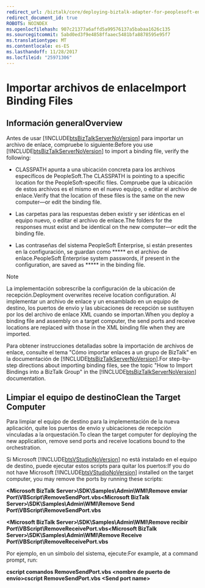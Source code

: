 ```yaml
---
redirect_url: /biztalk/core/deploying-biztalk-adapter-for-peoplesoft-enterprise/
redirect_document_id: true
ROBOTS: NOINDEX
ms.openlocfilehash: 907c21377a6affd5a99576137a5babaa1626c135
ms.sourcegitcommit: 5abd0ed3f9e4858ffaaec5481bfa8878595e95f7
ms.translationtype: MT
ms.contentlocale: es-ES
ms.lasthandoff: 11/28/2017
ms.locfileid: "25971306"
---
```

# <a name="import-binding-files"></a><span data-ttu-id="f253e-101">Importar archivos de enlace</span><span class="sxs-lookup"><span data-stu-id="f253e-101">Import Binding Files</span></span>

## <a name="overview"></a><span data-ttu-id="f253e-102">Información general</span><span class="sxs-lookup"><span data-stu-id="f253e-102">Overview</span></span>
<span data-ttu-id="f253e-103">Antes de usar [!INCLUDE[btsBizTalkServerNoVersion](../includes/btsbiztalkservernoversion-md.md)] para importar un archivo de enlace, compruebe lo siguiente:</span><span class="sxs-lookup"><span data-stu-id="f253e-103">Before you use [!INCLUDE[btsBizTalkServerNoVersion](../includes/btsbiztalkservernoversion-md.md)] to import a binding file, verify the following:</span></span>  
  
-   <span data-ttu-id="f253e-104">CLASSPATH apunta a una ubicación concreta para los archivos específicos de PeopleSoft.</span><span class="sxs-lookup"><span data-stu-id="f253e-104">The CLASSPATH is pointing to a specific location for the PeopleSoft-specific files.</span></span> <span data-ttu-id="f253e-105">Compruebe que la ubicación de estos archivos es el mismo en el nuevo equipo, o editar el archivo de enlace.</span><span class="sxs-lookup"><span data-stu-id="f253e-105">Verify that the location of these files is the same on the new computer—or edit the binding file.</span></span>  
  
-   <span data-ttu-id="f253e-106">Las carpetas para las respuestas deben existir y ser idénticas en el equipo nuevo, o editar el archivo de enlace.</span><span class="sxs-lookup"><span data-stu-id="f253e-106">The folders for the responses must exist and be identical on the new computer—or edit the binding file.</span></span>  
  
-   <span data-ttu-id="f253e-107">Las contraseñas del sistema PeopleSoft Enterprise, si están presentes en la configuración, se guardan como \*\*\*\*\* en el archivo de enlace.</span><span class="sxs-lookup"><span data-stu-id="f253e-107">PeopleSoft Enterprise system passwords, if present in the configuration, are saved as \*\*\*\*\* in the binding file.</span></span> 
  
> [!NOTE]
>  <span data-ttu-id="f253e-108">La implementación sobrescribe la configuración de la ubicación de recepción.</span><span class="sxs-lookup"><span data-stu-id="f253e-108">Deployment overwrites receive location configuration.</span></span> <span data-ttu-id="f253e-109">Al implementar un archivo de enlace y un ensamblado en un equipo de destino, los puertos de envío y las ubicaciones de recepción se sustituyen por los del archivo de enlace XML cuando se importan.</span><span class="sxs-lookup"><span data-stu-id="f253e-109">When you deploy a binding file and assembly on a target computer, the send ports and receive locations are replaced with those in the XML binding file when they are imported.</span></span>  
  
 <span data-ttu-id="f253e-110">Para obtener instrucciones detalladas sobre la importación de archivos de enlace, consulte el tema "Cómo importar enlaces a un grupo de BizTalk" en la documentación de [!INCLUDE[btsBizTalkServerNoVersion](../includes/btsbiztalkservernoversion-md.md)].</span><span class="sxs-lookup"><span data-stu-id="f253e-110">For step-by-step directions about importing binding files, see the topic "How to Import Bindings into a BizTalk Group" in the [!INCLUDE[btsBizTalkServerNoVersion](../includes/btsbiztalkservernoversion-md.md)] documentation.</span></span>  
  
## <a name="clean-the-target-computer"></a><span data-ttu-id="f253e-111">Limpiar el equipo de destino</span><span class="sxs-lookup"><span data-stu-id="f253e-111">Clean the Target Computer</span></span>  
<span data-ttu-id="f253e-112">Para limpiar el equipo de destino para la implementación de la nueva aplicación, quite los puertos de envío y ubicaciones de recepción vinculadas a la orquestación.</span><span class="sxs-lookup"><span data-stu-id="f253e-112">To clean the target computer for deploying the new application, remove send ports and receive locations bound to the orchestration.</span></span>  
  
<span data-ttu-id="f253e-113">Si Microsoft [!INCLUDE[btsVStudioNoVersion](../includes/btsvstudionoversion-md.md)] no está instalado en el equipo de destino, puede ejecutar estos scripts para quitar los puertos:</span><span class="sxs-lookup"><span data-stu-id="f253e-113">If you do not have Microsoft [!INCLUDE[btsVStudioNoVersion](../includes/btsvstudionoversion-md.md)] installed on the target computer, you may remove the ports by running these scripts:</span></span>  
  
<span data-ttu-id="f253e-114">**\<Microsoft BizTalk Server\>\SDK\Samples\Admin\WMI\Remove enviar Port\VBScript\RemoveSendPort.vbs**</span><span class="sxs-lookup"><span data-stu-id="f253e-114">**\<Microsoft BizTalk Server\>\SDK\Samples\Admin\WMI\Remove Send Port\VBScript\RemoveSendPort.vbs**</span></span>  
  
<span data-ttu-id="f253e-115">**\<Microsoft BizTalk Server\>\SDK\Samples\Admin\WMI\Remove recibir Port\VBScript\RemoveReceivePort.vbs**</span><span class="sxs-lookup"><span data-stu-id="f253e-115">**\<Microsoft BizTalk Server\>\SDK\Samples\Admin\WMI\Remove Receive Port\VBScript\RemoveReceivePort.vbs**</span></span>  
  
<span data-ttu-id="f253e-116">Por ejemplo, en un símbolo del sistema, ejecute:</span><span class="sxs-lookup"><span data-stu-id="f253e-116">For example, at a command prompt, run:</span></span>  
  
<span data-ttu-id="f253e-117">**cscript comandos RemoveSendPort.vbs \<nombre de puerto de envío\>**</span><span class="sxs-lookup"><span data-stu-id="f253e-117">**cscript RemoveSendPort.vbs \<Send port name\>**</span></span>  
  
